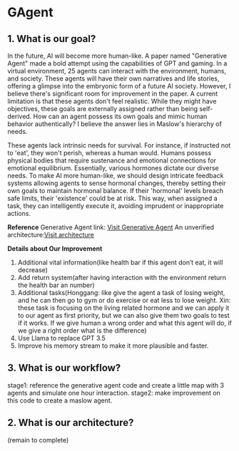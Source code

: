 # GAgent

## 1. What is our goal?

In the future, AI will become more human-like. A paper named "Generative Agent" made a bold attempt using the capabilities of GPT and gaming. In a virtual environment, 25 agents can interact with the environment, humans, and society. These agents will have their own narratives and life stories, offering a glimpse into the embryonic form of a future AI society.
However, I believe there's significant room for improvement in the paper. A current limitation is that these agents don't feel realistic. While they might have objectives, these goals are externally assigned rather than being self-derived. How can an agent possess its own goals and mimic human behavior authentically? I believe the answer lies in Maslow's hierarchy of needs.

These agents lack intrinsic needs for survival. For instance, if instructed not to 'eat', they won't perish, whereas a human would. Humans possess physical bodies that require sustenance and emotional connections for emotional equilibrium. Essentially, various hormones dictate our diverse needs.
To make AI more human-like, we should design intricate feedback systems allowing agents to sense hormonal changes, thereby setting their own goals to maintain hormonal balance. If their 'hormonal' levels breach safe limits, their 'existence' could be at risk. This way, when assigned a task, they can intelligently execute it, avoiding imprudent or inappropriate actions.

__Reference__
Generative Agent link: [Visit Generative Agent](https://github.com/joonspk-research/generative_agents)
An unverified architecture:[Visit architecture](https://lucid.app/lucidchart/bf6cbf8b-d9b2-4a6a-aab2-e890ffbff2bb/edit?page=0_0&invitationId=inv_7e0bd761-3923-4e94-9e14-7dd139e62073#)

__Details about Our Improvement__
1. Additional vital information(like health bar if this agent don’t eat, it will decrease)
2. Add return system(after having interaction with the environment return the health bar an number)
3. Additional tasks(Honggang: like give the agent a task of losing weight, and he can then go to gym or do exercise or eat less to lose weight. Xin: these task is focusing on the living related hormone and we can apply it to our agent as first priority, but we can also give them two goals to test if it works. If we give human a wrong order and what this agent will do, if we give a right order what is the difference)
4. Use Llama to replace GPT 3.5
5. Improve his memory stream to make it more plausible and faster.

## 3. What is our workflow?
stage1: reference the generative agent code and create a little map with 3 agents and simulate one hour interaction.
stage2: make improvement on this code to create a maslow agent.

## 2. What is our architecture?
(remain to complete)
